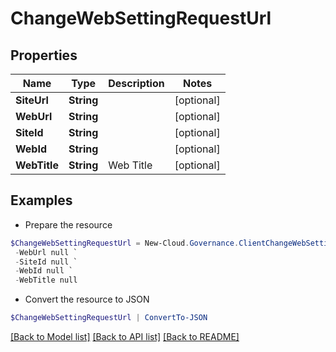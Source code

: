 # ChangeWebSettingRequestUrl
## Properties

Name | Type | Description | Notes
------------ | ------------- | ------------- | -------------
**SiteUrl** | **String** |  | [optional] 
**WebUrl** | **String** |  | [optional] 
**SiteId** | **String** |  | [optional] 
**WebId** | **String** |  | [optional] 
**WebTitle** | **String** | Web Title | [optional] 

## Examples

- Prepare the resource
```powershell
$ChangeWebSettingRequestUrl = New-Cloud.Governance.ClientChangeWebSettingRequestUrl  -SiteUrl null `
 -WebUrl null `
 -SiteId null `
 -WebId null `
 -WebTitle null
```

- Convert the resource to JSON
```powershell
$ChangeWebSettingRequestUrl | ConvertTo-JSON
```

[[Back to Model list]](../README.md#documentation-for-models) [[Back to API list]](../README.md#documentation-for-api-endpoints) [[Back to README]](../README.md)


